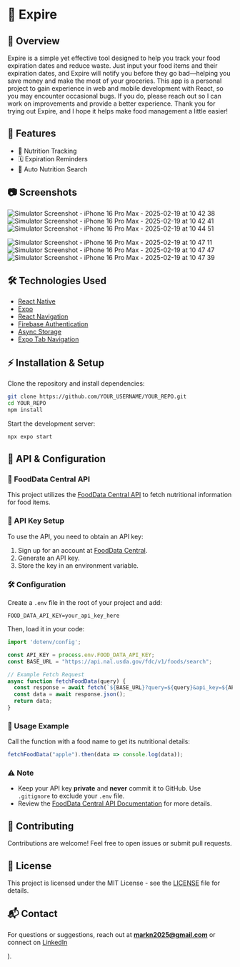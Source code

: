 # 📱 Expire

## 📖 Overview
Expire is a simple yet effective tool designed to help you track your food expiration dates and reduce waste. Just input your food items and their expiration dates, and Expire will notify you before they go bad—helping you save money and make the most of your groceries. This app is a personal project to gain experience in web and mobile development with React, so you may encounter occasional bugs. If you do, please reach out so I can work on improvements and provide a better experience. Thank you for trying out Expire, and I hope it helps make food management a little easier!

## 🚀 Features
- 🥦 Nutrition Tracking
- 🗓️ Expiration Reminders
- 🔎 Auto Nutrition Search

## 📷 Screenshots

![Simulator Screenshot - iPhone 16 Pro Max - 2025-02-19 at 10 42 38](https://github.com/user-attachments/assets/4f288487-e1f1-4a33-a1e9-22eefea26f05)
![Simulator Screenshot - iPhone 16 Pro Max - 2025-02-19 at 10 42 41](https://github.com/user-attachments/assets/3e165e0b-ddfe-4d95-ade8-234ccd84f8f6)
![Simulator Screenshot - iPhone 16 Pro Max - 2025-02-19 at 10 44 51](https://github.com/user-attachments/assets/ec2862fc-34f5-4cf4-ba16-4be304c64b97)


![Simulator Screenshot - iPhone 16 Pro Max - 2025-02-19 at 10 47 11](https://github.com/user-attachments/assets/168ef8be-5d28-4059-97ac-b3c65d5402a9)
![Simulator Screenshot - iPhone 16 Pro Max - 2025-02-19 at 10 47 47](https://github.com/user-attachments/assets/c9fdd341-6f16-4e16-b3a7-41a474909722)
![Simulator Screenshot - iPhone 16 Pro Max - 2025-02-19 at 10 47 39](https://github.com/user-attachments/assets/d55dcbbc-f5fd-4947-b856-5dee56518bd9)


## 🛠️ Technologies Used
- [React Native](https://reactnative.dev/)
- [Expo](https://expo.dev/)
- [React Navigation](https://reactnavigation.org/docs/getting-started)
- [Firebase Authentication](https://firebase.google.com/docs/auth)
- [Async Storage](https://docs.expo.dev/versions/latest/sdk/async-storage/)
- [Expo Tab Navigation](https://docs.expo.dev/router/advanced/tabs/)

## ⚡ Installation & Setup
Clone the repository and install dependencies:
```sh
git clone https://github.com/YOUR_USERNAME/YOUR_REPO.git
cd YOUR_REPO
npm install
```

Start the development server:
```sh
npx expo start
```


## 🔗 API & Configuration
### 📡 FoodData Central API
This project utilizes the [FoodData Central API](https://fdc.nal.usda.gov/api-key-signup.html) to fetch nutritional information for food items.

### 🔑 API Key Setup
To use the API, you need to obtain an API key:
1. Sign up for an account at [FoodData Central](https://fdc.nal.usda.gov/api-key-signup.html).
2. Generate an API key.
3. Store the key in an environment variable.

### 🛠️ Configuration
Create a `.env` file in the root of your project and add:
```env
FOOD_DATA_API_KEY=your_api_key_here
```
Then, load it in your code:
```javascript
import 'dotenv/config';

const API_KEY = process.env.FOOD_DATA_API_KEY;
const BASE_URL = "https://api.nal.usda.gov/fdc/v1/foods/search";

// Example Fetch Request
async function fetchFoodData(query) {
  const response = await fetch(`${BASE_URL}?query=${query}&api_key=${API_KEY}`);
  const data = await response.json();
  return data;
}
```

### 📌 Usage Example
Call the function with a food name to get its nutritional details:
```javascript
fetchFoodData("apple").then(data => console.log(data));
```

### ⚠️ Note
- Keep your API key **private** and **never** commit it to GitHub. Use `.gitignore` to exclude your `.env` file.
- Review the [FoodData Central API Documentation](https://fdc.nal.usda.gov/api-documentation.html) for more details.


## 🤝 Contributing
Contributions are welcome! Feel free to open issues or submit pull requests.

## 📄 License
This project is licensed under the MIT License - see the [LICENSE](LICENSE) file for details.

## 📬 Contact
For questions or suggestions, reach out at **markn2025@gmail.com** or connect on [LinkedIn](https://www.linkedin.com/in/markn0525/)

).
